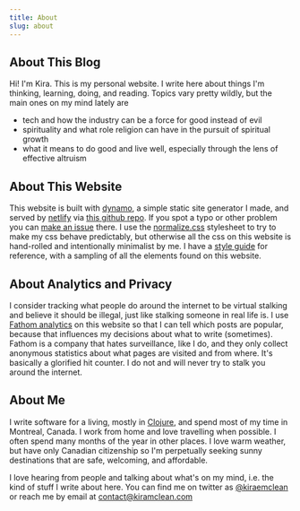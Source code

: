 ```yaml
---
title: About
slug: about
---
```


## About This Blog

Hi! I'm Kira. This is my personal website. I write here about things I'm thinking, learning, doing, and reading. Topics vary pretty wildly, but the main ones on my mind lately are
- tech and how the industry can be a force for good instead of evil
- spirituality and what role religion can have in the pursuit of spiritual growth
- what it means to do good and live well, especially through the lens of effective altruism

## About This Website

This website is built with [dynamo](https://github.com/kiramclean/dynamo), a simple static site generator I made, and served by [netlify](https://www.netlify.com/products/build/) via [this github repo](https://github.com/kiramclean/blog). If you spot a typo or other problem you can [make an issue](https://github.com/kiramclean/blog/issues/new) there. I use the [normalize.css](https://github.com/necolas/normalize.css/) stylesheet to try to make my css behave predictably, but otherwise all the css on this website is hand-rolled and intentionally minimalist by me. I have a [style guide](/style-guide) for reference, with a sampling of all the elements found on this website.

## About Analytics and Privacy

I consider tracking what people do around the internet to be virtual stalking and believe it should be illegal, just like stalking someone in real life is. I use [Fathom analytics](https://usefathom.com/) on this website so that I can tell which posts are popular, because that influences my decisions about what to write (sometimes). Fathom is a company that hates surveillance, like I do, and they only collect anonymous statistics about what pages are visited and from where. It's basically a glorified hit counter. I do not and will never try to stalk you around the internet.

## About Me

I write software for a living, mostly in [Clojure](https://clojure.org/), and spend most of my time in Montreal, Canada. I work from home and love travelling when possible. I often spend many months of the year in other places. I love warm weather, but have only Canadian citizenship so I'm perpetually seeking sunny destinations that are safe, welcoming, and affordable.

I love hearing from people and talking about what's on my mind, i.e. the kind of stuff I write about here. You can find me on twitter as [@kiraemclean](https://twitter.com/kiraemclean) or reach me by email at [contact@kiramclean.com](mailto:contact@kiramclean.com)
